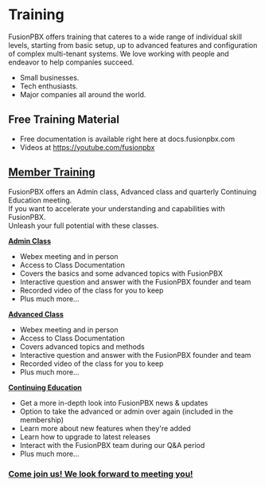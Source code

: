 # Training

FusionPBX offers training that cateres to a wide range of individual skill levels, 
starting from basic setup, up to advanced features and configuration of complex multi-tenant systems. 
We love working with people and endeavor to help companies succeed.

-   Small businesses.
-   Tech enthusiasts.
-   Major companies all around the world.

## Free Training Material

-   Free documentation is available right here at docs.fusionpbx.com
-   Videos at <https://youtube.com/fusionpbx>

## [Member Training](https://www.fusionpbx.com/training.php)

FusionPBX offers an Admin class, Advanced class and quarterly Continuing Education meeting.    
If you want to accelerate your understanding and capabilities with FusionPBX.   
Unleash your full potential with these classes.

  **[Admin Class](https://www.fusionpbx.com/training.php)**

   -   Webex meeting and in person
   -   Access to Class Documentation
   -   Covers the basics and some advanced topics with FusionPBX
   -   Interactive question and answer with the FusionPBX founder
       and team
   -   Recorded video of the class for you to keep
   -   Plus much more...

  **[Advanced Class](https://www.fusionpbx.com/training.php)**

   -   Webex meeting and in person
   -   Access to Class Documentation
   -   Covers advanced topics and methods
   -   Interactive question and answer with the FusionPBX founder
       and team
   -   Recorded video of the class for you to keep
   -   Plus much more...

  **[Continuing Education](https://www.fusionpbx.com/training.php)**

  -   Get a more in-depth look into FusionPBX news & updates
  -   Option to take the advanced or admin over again (included in
      the membership)
  -   Learn more about new features when they're added
  -   Learn how to upgrade to latest releases
  -   Interact with the FusionPBX team during our Q&A period
  -   Plus much more...

### [Come join us! We look forward to meeting you!](https://www.fusionpbx.com/training.php)
